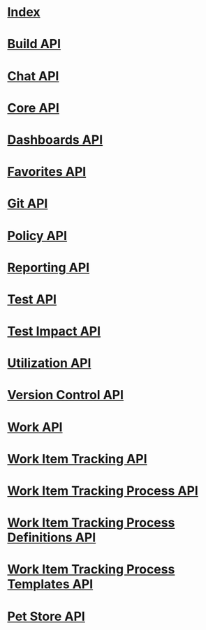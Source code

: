# [Index](index.md)
# [Build API](build.json)
# [Chat API](chat.json)
# [Core API](core.json)
# [Dashboards API](dashboard.json)
# [Favorites API](favorite.json)
# [Git API](git.json)
# [Policy API](policy.json)
# [Reporting API](reporting.json)
# [Test API](test.json)
# [Test Impact API](testimpact.json)
# [Utilization API](utilization.json)
# [Version Control API](tfvc.json)
# [Work API](work.json)
# [Work Item Tracking API](workitemtracking.json)
# [Work Item Tracking Process API](workitemtrackingprocess.json)
# [Work Item Tracking Process Definitions API](workitemtrackingprocessdefinitions.json)
# [Work Item Tracking Process Templates API](workitemtrackingprocesstemplate.json)
# [Pet Store API](petstore.json)
